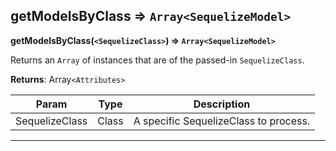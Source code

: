 ## getModelsByClass ⇒ `Array<SequelizeModel>`
**getModelsByClass(`<SequelizeClass>`) ⇒ `Array<SequelizeModel>`**

Returns an `Array` of <SequelizeModel> instances that are of the passed-in `SequelizeClass`.


**Returns**: Array`<Attributes>`


<table>
<thead><tr><th>Param</th><th>Type</th><th>Description</th></tr></thead>
<tbody>
<tr><td>SequelizeClass</td><td>Class</td><td>A specific SequelizeClass to process.</td></tr>
</tbody>
</table>

----

